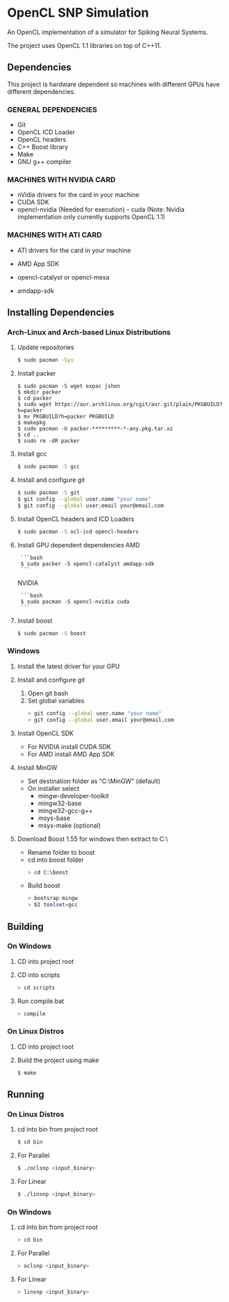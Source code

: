 # OpenCL SNP Simulation

An OpenCL implementation of a simulator for Spiking Neural Systems.

The project uses OpenCL 1.1 libraries on top of C++11.


Dependencies
------

This project is hardware dependent so machines with different GPUs have different dependencies.

### GENERAL DEPENDENCIES
- Git
- OpenCL ICD Loader
- OpenCL headers
- C++ Boost library
- Make
- GNU g++ compiler

### MACHINES WITH NVIDIA CARD
- nVidia drivers for the card in your machine
- CUDA SDK
- opencl-nvidia (Needed for execution) - cuda (Note: Nvidia implementation only currently supports OpenCL 1.1)

### MACHINES WITH ATI CARD
- ATI drivers for the card in your machine
- AMD App SDK

- opencl-catalyst or opencl-mesa
- amdapp-sdk

Installing Dependencies
------

### Arch-Linux and Arch-based Linux Distributions

1. Update repositories

	```bash
	$ sudo pacman -Syu
	```

2. Install packer

	```
	$ sudo pacman -S wget expac jshon
	$ mkdir packer
	$ cd packer
	$ sudo wget https://aur.archlinux.org/cgit/aur.git/plain/PKGBUILD?h=packer
	$ mv PKGBUILD?h=packer PKGBUILD
	$ makepkg
	$ sudo pacman -U packer-*********-*-any.pkg.tar.xz
	$ cd ..
	$ sudo rm -dR packer 
	```

3. Install gcc

	```bash
	$ sudo pacman -S gcc
	```

4. Install and configure git

	```bash
	$ sudo pacman -S git
	$ git config --global user.name "your name"
	$ git config --global user.email your@email.com
	```

5. Install OpenCL headers and ICD Loaders

	```	bash
	$ sudo pacman -S ocl-icd opencl-headers
	```

6. Install GPU dependent dependencies
	AMD

		```bash
		$ sudo packer -S opencl-catalyst amdapp-sdk
		```

	NVIDIA

		```bash
		$ sudo pacman -S opencl-nvidia cuda
		```

7. Install boost

	```bash
	$ sudo pacman -S boost
	```

### Windows

1. Install the latest driver for your GPU

2. Install and configure git

	1. Open git bash
	2. Set global variables
		```bash
		> git config --global user.name "your name"
		> git config --global user.email your@email.com
		```

3. Install OpenCL SDK

	* For NVIDIA install CUDA SDK
	* For AMD install AMD App SDK

4. Install MinGW
	
	* Set destination folder as "C:\MinGW" (default)
	* On installer select
		* mingw-developer-toolkit
		* mingw32-base
		* mingw32-gcc-g++
		* msys-base
		* msys-make (optional)

5. Download Boost 1.55 for windows then extract to C:\

	* Rename folder to boost
	* cd into boost folder
		```bash
		> cd C:\boost
		```
	* Build boost
		```bash
		> bootsrap mingw
		> b2 toolset=gcc
		````

Building
------

### On Windows 

1. CD into project root

2. CD into scripts
	
	```bash
	> cd scripts
	```

3. Run compile.bat
	
	```bash
	> compile
	```

### On Linux Distros

1. CD into project root

2. Build the project using make

	```bash
	$ make
	```


Running
------

### On Linux Distros

1. cd into bin from project root

	```bash
	$ cd bin
	```

2. For Parallel

	```bash
	$ ./oclsnp <input_binary>
	```

3. For Linear
	
	```bash
	$ ./linsnp <input_binary>
	```

### On Windows

1. cd into bin from project root

	```bash
	> cd bin
	```

2. For Parallel

	```bash
	> oclsnp <input_binary>
	```

3. For Linear
	
	```bash
	> linsnp <input_binary>
	```